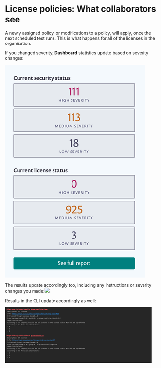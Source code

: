 # License policies: What collaborators see

A newly assigned policy, or modifications to a policy, will apply, once the next scheduled test runs. This is what happens for all of the licenses in the organization:

If you changed severity, **Dashboard** statistics update based on severity changes:

![](../../../../.gitbook/assets/mceclip0-2-.png)

The results update accordingly too, including any instructions or severity changes you made:![](https://lh5.googleusercontent.com/3gDD-OLLW2ynYFYQ5wRavHT1ejCt5SbxrpqvB6iL6qvrfRLCoPKjRV3xiS8shsL5bhbuCxUBHi\_0WCJi3\_RKNIVe2IzW-A62nf\_7wpWKUXsnQQxTpPYjzmFueFVTji2rus2UghLO)

Results in the CLI update accordingly as well:

![](../../../../.gitbook/assets/mceclip1.png)

